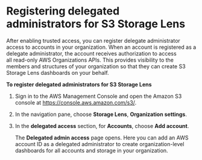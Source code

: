 # Registering delegated administrators for S3 Storage Lens<a name="storage_lens_console_organizations_registering_delegated_admins"></a>

After enabling trusted access, you can register delegate administrator access to accounts in your organization\. When an account is registered as a delegate administrator, the account receives authorization to access all read\-only AWS Organizations APIs\. This provides visibility to the members and structures of your organization so that they can create S3 Storage Lens dashboards on your behalf\.

**To register delegated administrators for S3 Storage Lens**

1. Sign in to the AWS Management Console and open the Amazon S3 console at [https://console\.aws\.amazon\.com/s3/](https://console.aws.amazon.com/s3/)\.

1. In the navigation pane, choose **Storage Lens**, **Organization settings**\.

1. In the **delegated access** section, for **Accounts**, choose **Add account**\.

   The **Delegated admin access** page opens\. Here you can add an AWS account ID as a delegated administrator to create organization\-level dashboards for all accounts and storage in your organization\.